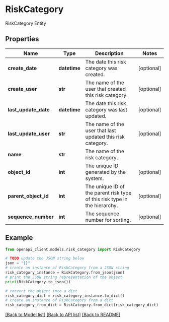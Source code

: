 # RiskCategory

RiskCategory Entity

## Properties

Name | Type | Description | Notes
------------ | ------------- | ------------- | -------------
**create_date** | **datetime** | The date this risk category was created. | [optional] 
**create_user** | **str** | The name of the user that created this risk category. | [optional] 
**last_update_date** | **datetime** | The date this risk category was last updated. | [optional] 
**last_update_user** | **str** | The name of the user that last updated this risk category. | [optional] 
**name** | **str** | The name of the risk category. | 
**object_id** | **int** | The unique ID generated by the system. | [optional] 
**parent_object_id** | **int** | The unique ID of the parent risk type of this risk type in the hierarchy. | [optional] 
**sequence_number** | **int** | The sequence number for sorting. | [optional] 

## Example

```python
from openapi_client.models.risk_category import RiskCategory

# TODO update the JSON string below
json = "{}"
# create an instance of RiskCategory from a JSON string
risk_category_instance = RiskCategory.from_json(json)
# print the JSON string representation of the object
print(RiskCategory.to_json())

# convert the object into a dict
risk_category_dict = risk_category_instance.to_dict()
# create an instance of RiskCategory from a dict
risk_category_from_dict = RiskCategory.from_dict(risk_category_dict)
```
[[Back to Model list]](../README.md#documentation-for-models) [[Back to API list]](../README.md#documentation-for-api-endpoints) [[Back to README]](../README.md)


